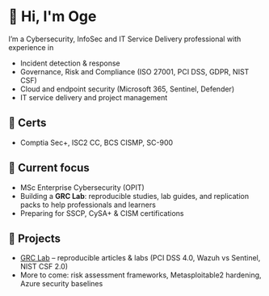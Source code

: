 # 👋 Hi, I'm Oge

I’m a Cybersecurity, InfoSec and IT Service Delivery professional with experience in  
- Incident detection & response  
- Governance, Risk and Compliance (ISO 27001, PCI DSS, GDPR, NIST CSF)  
- Cloud and endpoint security (Microsoft 365, Sentinel, Defender)  
- IT service delivery and project management  

## 🎯 Certs
- Comptia Sec+, ISC2 CC, BCS CISMP, SC-900

## 🎯 Current focus
- MSc Enterprise Cybersecurity (OPIT)
- Building a **GRC Lab**: reproducible studies, lab guides, and replication packs to help professionals and learners  
- Preparing for SSCP, CySA+ & CISM certifications  

## 📂 Projects
- [GRC Lab](https://github.com/oge-ndukuba/grc-lab) – reproducible articles & labs (PCI DSS 4.0, Wazuh vs Sentinel, NIST CSF 2.0)  
- More to come: risk assessment frameworks, Metasploitable2 hardening, Azure security baselines
